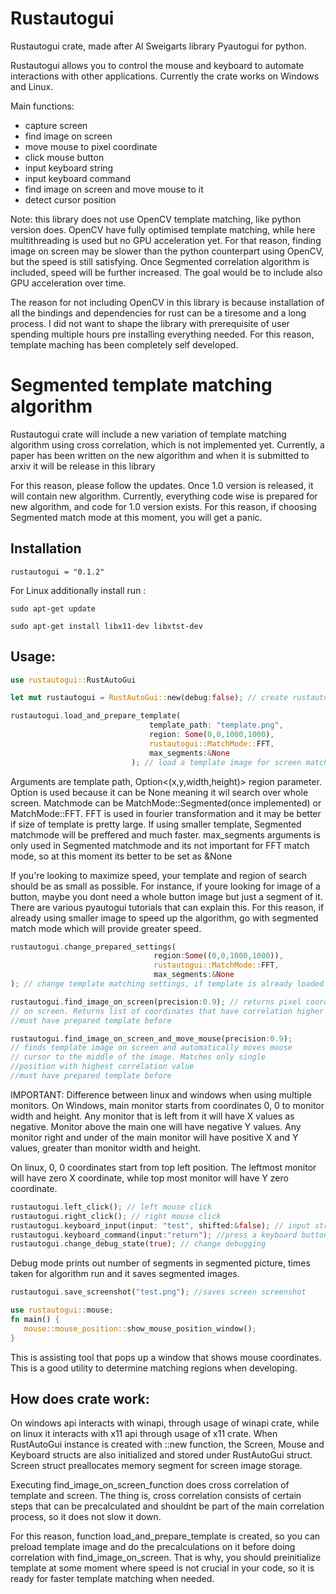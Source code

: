 # Rustautogui

Rustautogui crate, made after Al Sweigarts library Pyautogui for python. 

Rustautogui allows you to control the mouse and keyboard to automate interactions with other applications. 
Currently the crate works on Windows and Linux. 

Main functions:

- capture screen
- find image on screen
- move mouse to pixel coordinate
- click mouse button
- input keyboard string
- input keyboard command
- find image on screen and move mouse to it
- detect cursor position


Note: this library does not use OpenCV template matching, like python version does. OpenCV have fully optimised template matching, while here multithreading is used but no GPU acceleration yet. For that reason, finding image on screen may be slower than the python counterpart using OpenCV, but the speed is still satisfying. Once Segmented correlation algorithm is included, speed will be further increased. The goal would be to include also GPU acceleration over time.

The reason for not including OpenCV in this library is because installation of all the bindings and dependencies for rust can be a tiresome and a long process. I did not want to shape the library with prerequisite of user spending multiple hours pre installing everything needed. For this reason, template maching has been completely self developed.  

# Segmented template matching algorithm

Rustautogui crate will include a new variation of template matching algorithm using cross correlation, which is not implemented yet. Currently, a paper has been written on the new algorithm and when it is submitted to arxiv it will be release in this library

For this reason, please follow the updates. Once 1.0 version is released, it will contain new algorithm. Currently, everything code wise is prepared for new algorithm, and code for 1.0 version exists. 
For this reason, if choosing Segmented match mode at this moment, you will get a panic. 

## Installation

`rustautogui = "0.1.2"`

For Linux additionally install run :

`sudo apt-get update`

`sudo apt-get install libx11-dev libxtst-dev`


## Usage:

```rust
use rustautogui::RustAutoGui

let mut rustautogui = RustAutoGui::new(debug:false); // create rustautogui instance

rustautogui.load_and_prepare_template(
                               template_path: "template.png",
                               region: Some(0,0,1000,1000),
                               rustautogui::MatchMode::FFT,
                               max_segments:&None
                           ); // load a template image for screen matching
```
Arguments are template path, Option<(x,y,width,height)> region parameter. Option is used because it can be None meaning it wil search over whole screen. Matchmode can be MatchMode::Segmented(once implemented) or MatchMode::FFT.
FFT is used in fourier transformation and it may be better if size of template is pretty large. If using smaller template, Segmented matchmode will be preffered and much faster. 
max_segments arguments is only used in Segmented matchmode and its not important for FFT match mode, so at this moment its better to be set as &None

If you're looking to maximize speed, your template and region of search should be as small as possible. For instance, if youre looking for image of a button, maybe you dont need a whole button image but just a segment of it. There are various pyautogui tutorials that can explain this. 
For this reason, if already using smaller image to speed up the algorithm, go with segmented match mode which will provide greater speed. 

```rust
rustautogui.change_prepared_settings(
                                region:Some((0,0,1000,1000)),
                                rustautogui::MatchMode::FFT,
                                max_segments:&None
); // change template matching settings, if template is already loaded
```

```rust
rustautogui.find_image_on_screen(precision:0.9); // returns pixel coordinates for prepared template
// on screen. Returns list of coordinates that have correlation higher than inserted precision parameter
//must have prepared template before
```

```rust
rustautogui.find_image_on_screen_and_move_mouse(precision:0.9);
// finds template image on screen and automatically moves mouse
// cursor to the middle of the image. Matches only single
//position with highest correlation value
//must have prepared template before
```
IMPORTANT: Difference between linux and windows when using multiple monitors. On Windows, main monitor starts from coordinates 0, 0 to monitor width and height. Any monitor that is left from it will have X values as negative. Monitor above the main one will have negative Y values. Any monitor right and under of the main monitor will have positive X and Y values, greater than monitor width and height.

On linux, 0, 0 coordinates start from top left position. The leftmost monitor will have zero X coordinate, while top most monitor will have Y zero coordinate. 
```rust
rustautogui.left_click(); // left mouse click
rustautogui.right_click(); // right mouse click
rustautogui.keyboard_input(input: "test", shifted:&false); // input string, or better say, do the sequence of key presses
rustautogui.keyboard_command(input:"return"); //press a keyboard button 
rustautogui.change_debug_state(true); // change debugging
```
Debug mode prints out number of segments in segmented picture, times taken for algorithm run and it saves segmented images.

```rust
rustautogui.save_screenshot("test.png"); //saves screen screenshot
```

```rust
use rustautogui::mouse;
fn main() {
   mouse::mouse_position::show_mouse_position_window();
}
```
This is assisting tool that pops up a window that shows mouse coordinates. This is a good utility to determine matching regions when developing. 

## How does crate work:

On windows api interacts with winapi, through usage of winapi crate, while on linux it interacts with x11 api through usage of x11 crate.
When RustAutoGui instance is created with ::new function, the Screen, Mouse and Keyboard structs are also initialized and stored under RustAutoGui struct.
Screen struct preallocates memory segment for screen image storage. 

Executing find_image_on_screen_function does cross correlation of template and screen. The thing is, cross correlation consists of certain steps that can be precalculated and shouldnt be part of the main correlation process, so it does not slow it down.

For this reason, function load_and_prepare_template is created, so you can preload template image and do the precalculations on it before doing correlation with find_image_on_screen.
That is why, you should preinitialize template at some moment where speed is not crucial in your code, so it is ready for faster template matching when needed. 




